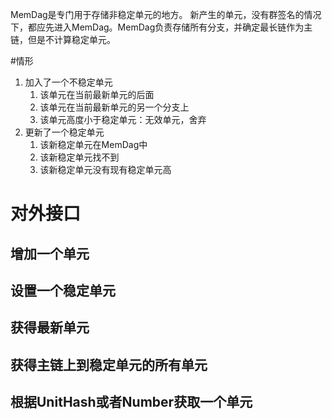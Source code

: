 MemDag是专门用于存储非稳定单元的地方。
新产生的单元，没有群签名的情况下，都应先进入MemDag。MemDag负责存储所有分支，并确定最长链作为主链，但是不计算稳定单元。

#情形
1. 加入了一个不稳定单元
   1. 该单元在当前最新单元的后面
   2. 该单元在当前最新单元的另一个分支上
   3. 该单元高度小于稳定单元：无效单元，舍弃
2. 更新了一个稳定单元
   1. 该新稳定单元在MemDag中
   2. 该新稳定单元找不到
   3. 该新稳定单元没有现有稳定单元高


# 对外接口
## 增加一个单元
## 设置一个稳定单元
## 获得最新单元
## 获得主链上到稳定单元的所有单元
## 根据UnitHash或者Number获取一个单元